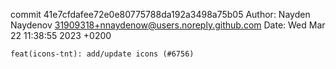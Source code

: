 commit 41e7cfdafee72e0e80775788da192a3498a75b05
Author: Nayden Naydenov <31909318+nnaydenow@users.noreply.github.com>
Date:   Wed Mar 22 11:38:55 2023 +0200

    feat(icons-tnt): add/update icons (#6756)
